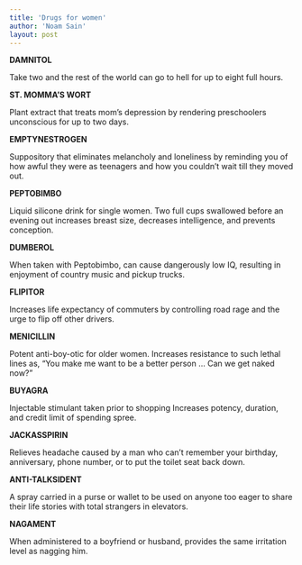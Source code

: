 ```yaml
---
title: 'Drugs for women'
author: 'Noam Sain'
layout: post
---
```


**DAMNITOL**

Take two and the rest of the world can go to hell for up to eight full hours.

**ST. MOMMA’S WORT**

Plant extract that treats mom’s depression by rendering preschoolers unconscious for up to two days.

**EMPTYNESTROGEN**

Suppository that eliminates melancholy and loneliness by reminding you of how awful they were as teenagers and how you couldn’t wait till they moved out.

**PEPTOBIMBO**

Liquid silicone drink for single women. Two full cups swallowed before an evening out increases breast size, decreases intelligence, and prevents conception.

**DUMBEROL**

When taken with Peptobimbo, can cause dangerously low IQ, resulting in enjoyment of country music and pickup trucks.

**FLIPITOR**

Increases life expectancy of commuters by controlling road rage and the urge to flip off other drivers.

**MENICILLIN**

Potent anti-boy-otic for older women. Increases resistance to such lethal lines as, “You make me want to be a better person … Can we get naked now?”

**BUYAGRA**

Injectable stimulant taken prior to shopping Increases potency, duration, and credit limit of spending spree.

**JACKASSPIRIN**

Relieves headache caused by a man who can’t remember your birthday, anniversary, phone number, or to put the toilet seat back down.

**ANTI-TALKSIDENT**

A spray carried in a purse or wallet to be used on anyone too eager to share their life stories with total strangers in elevators.

**NAGAMENT**

When administered to a boyfriend or husband, provides the same irritation level as nagging him.
